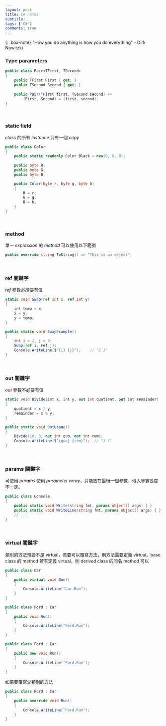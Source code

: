 ```yaml
---
layout: post
title: C# notes 
subtitle: 
tags: ['C#']
comments: true
---
```

{: .box-note}
"How you do anything is how you do everything" - Dirk Nowitzki

### Type parameters

```csharp
public class Pair<TFirst, TSecond>
{
    public TFirst First { get; }
    public TSecond Second { get; }
    
    public Pair(TFirst first, TSecond second) => 
        (First, Second) = (first, second);
}
```

<br/>

### static field

<i>class</i> 的所有 <i>instance</i> 只有一個 <i>copy</i>

```csharp
public class Color
{
    public static readonly Color Black = new(0, 0, 0);    
    
    public byte R;
    public byte G;
    public byte B;

    public Color(byte r, byte g, byte b)
    {
        R = r;
        G = g;
        B = b;
    }
}
```

<br/><i></i>

### method

單一 <i>expression</i> 的 <i>method</i> 可以使用以下範例

```csharp
public override string ToString() => "This is an object";
```

<br/><i></i>

### ref 關鍵字

<i>ref</i> 參數必須要有值

```csharp
static void Swap(ref int x, ref int y)
{
    int temp = x;
    x = y;
    y = temp;
}

public static void SwapExample()
{
    int i = 1, j = 2;
    Swap(ref i, ref j);
    Console.WriteLine($"{i} {j}");    // "2 1"
}
```

<br/><i></i>

### out 關鍵字

<i>out</i> 參數不必要有值

```csharp
static void Divide(int x, int y, out int quotient, out int remainder)
{
    quotient = x / y;
    remainder = x % y;
}

public static void OutUsage()
{
    Divide(10, 3, out int quo, out int rem);
    Console.WriteLine($"{quo} {rem}");	// "3 1"
}
```
<br/><i></i>

### params 關鍵字

可使用 <i>params</i> 使用 <i>parameter array</i>，只能放在最後一個參數，傳入參數長度不一定。

```csharp
public class Console
{
    public static void Write(string fmt, params object[] args) { }
    public static void WriteLine(string fmt, params object[] args) { }
    // ...
}
```

<br/><i></i>

### virtual 關鍵字

類別的方法預設不是 virtual，若要可以覆寫方法，則方法需要定義 virtual。base class 的 method 若有定義 virtual，則 derived class 的同名 method 可以


```csharp
public class Car
{
    public virtual void Run()
    {
        Console.WriteLine("Car.Run");
    }
}

public class Ford : Car
{
    public void Run()
    {
        Console.WriteLine("Ford.Run");            
    }
}
```


```csharp
public class Ford : Car
{
    public new void Run()
    {
        Console.WriteLine("Ford.Run");            
    }
}
```

如果要覆寫父類別的方法

```csharp
public class Ford : Car
{
    public override void Run()
    {
        Console.WriteLine("Ford.Run");            
    }
}
```
